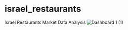 # israel_restaurants
Israel Restaurants Market Data Analysis
![Dashboard 1 (1)](https://github.com/lucy3578/israel_restaurants/assets/65558708/0a4f709c-dbeb-472b-bdf4-6c5865017976)

